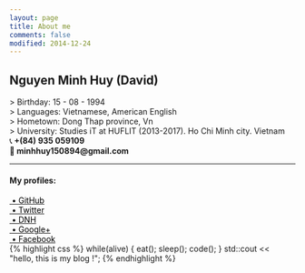 ```yaml
---
layout: page
title: About me
comments: false
modified: 2014-12-24
---
```

<h2>Nguyen Minh Huy (David)</h2>
> Birthday: 15 - 08 - 1994<br>
> Languages: Vietnamese, American English<br>
> Hometown: Dong Thap province, Vn<br>
> University: Studies iT at HUFLIT (2013-2017). Ho Chi Minh city. Vietnam<br>
&#128222;<b> +(84) 935 059109</b><br>
&#128231;<b> minhhuy150894@gmail.com</b><br>

<hr>
<h4> My profiles: </h4>
<a href="http://github.com/minhhuy150894"><font color="black">&nbsp;&bull;&nbsp;GitHub</font></a><br>
<a href="https://twitter.com/david15894"><font color="black">&nbsp;&bull;&nbsp;Twitter</font></a><br>
<a href="http://daynhauhoc.com/users/david15894"><font color="black">&nbsp;&bull;&nbsp;DNH</font></a><br>
<a href="https://plus.google.com/u/0/+HuyNguyenMinhStormChaser"><font color="black">&nbsp;&bull;&nbsp;Google+</font></a><br>
<a href="http://www.facebook.com/david15894"><font color="black">&nbsp;&bull;&nbsp;Facebook</font></a>
<br>
{% highlight css %}
while(alive) {
    eat();
    sleep();
    code();
}
std::cout << "hello, this is my blog !";
{% endhighlight %}
